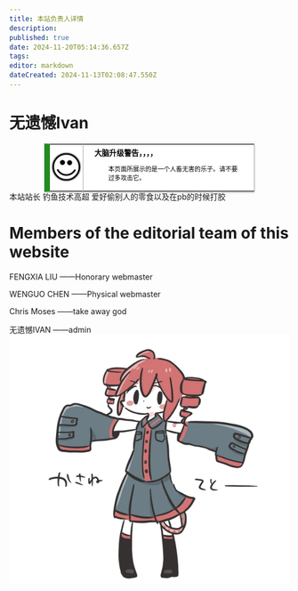 ```yaml
---
title: 本站负责人详情
description: 
published: true
date: 2024-11-20T05:14:36.657Z
tags: 
editor: markdown
dateCreated: 2024-11-13T02:08:47.550Z
---
```




# 无遗憾Ivan
<style>
  /* 默认浅色模式样式 */
  .custom-table {
   font-size: 95%;
    width: 75%;
    margin: 0 auto -2px auto;
    box-shadow: 0 1px 2px 0 rgba(0,0,0,.14), 0 1px 5px 0 rgba(0,0,0,.12), 0 2px 1px -2px rgba(0,0,0,.2);
    border: 1px #AAA solid;
    border-left: 10px solid #228b22;
    border-collapse: collapse;
   background-color: white;
    color: black;
  }
  /* 深色模式样式 */
 @media (prefers-color-scheme: dark) {
    .custom-table {
      background-color: black;
      color: white;
      border-left: 10px solid #1E90FF;
    }
  }
</style>
<table class="custom-table">
  <tr>
    <td style="width: 55px; padding: 2px; text-align: center; border-right:1px solid #AAA;">
      <img src="/乐子.png" alt="乐子.png" />
    </td>
    <td style="padding: 5px 20px;">
      <b>大脑升级警告，，，，</b>
      <div style="font-size: smaller; margin: 2px 0px 2px 25px;">
        <p>本页面所展示的是一个人畜无害的乐子。请不要过多攻击它。</p>
      </div>
    </td>
 </tr>
</table>
本站站长 钓鱼技术高超 爱好偷别人的零食以及在pb的时候打胶

# Members of the editorial team of this website

FENGXIA LIU ——Honorary webmaster

WENGUO CHEN ——Physical webmaster

Chris Moses ——take away god

无遗憾IVAN ——admin
![teto.png](/teto.png)
